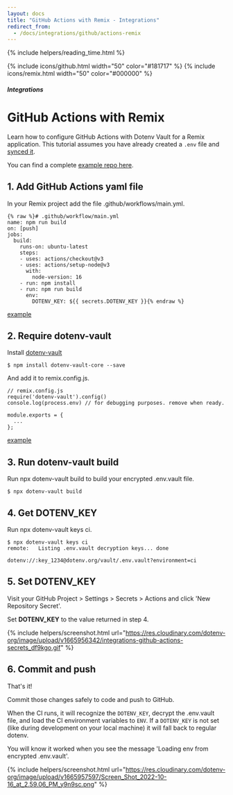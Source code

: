 ```yaml
---
layout: docs
title: "GitHub Actions with Remix - Integrations"
redirect_from:
  - /docs/integrations/github/actions-remix
---
```


{% include helpers/reading_time.html %}

{% include icons/github.html width="50" color="#181717" %}
{% include icons/remix.html width="50" color="#000000" %}

##### Integrations

# GitHub Actions with Remix

Learn how to configure GitHub Actions with Dotenv Vault for a Remix application. This tutorial assumes you have already created a `.env` file and [synced it](/docs/tutorials/sync).

You can find a complete [example repo here](https://github.com/dotenv-org/integration-example-github-actions-remix).

## 1. Add GitHub Actions yaml file

In your Remix project add the file .github/workflows/main.yml.

```
{% raw %}# .github/workflow/main.yml
name: npm run build
on: [push]
jobs:
  build:
    runs-on: ubuntu-latest
    steps:
    - uses: actions/checkout@v3
    - uses: actions/setup-node@v3
      with:
        node-version: 16
    - run: npm install
    - run: npm run build
      env:
        DOTENV_KEY: ${{ secrets.DOTENV_KEY }}{% endraw %}
```

[example](https://github.com/dotenv-org/integration-example-github-actions-remix/blob/master/.github/workflows/main.yml)

## 2. Require dotenv-vault

Install [dotenv-vault](https://github.com/dotenv-org/dotenv-vault)

```
$ npm install dotenv-vault-core --save
```

And add it to remix.config.js.

```
// remix.config.js
require('dotenv-vault').config()
console.log(process.env) // for debugging purposes. remove when ready.

module.exports = {
  ...
};
```

[example](https://github.com/dotenv-org/integration-example-github-actions-remix/blob/master/remix.config.js#L2)

## 3. Run dotenv-vault build

Run npx dotenv-vault build to build your encrypted .env.vault file.

```
$ npx dotenv-vault build
```

## 4. Get DOTENV_KEY

Run npx dotenv-vault keys ci.

```
$ npx dotenv-vault keys ci
remote:   Listing .env.vault decryption keys... done

dotenv://:key_1234@dotenv.org/vault/.env.vault?environment=ci
```

## 5. Set DOTENV_KEY

Visit your GitHub Project > Settings > Secrets > Actions and click 'New Repository Secret'.

Set **DOTENV_KEY** to the value returned in step 4.

{% include helpers/screenshot.html url="https://res.cloudinary.com/dotenv-org/image/upload/v1665956342/integrations-github-actions-secrets_df9kgo.gif" %}

## 6. Commit and push

That's it!

Commit those changes safely to code and push to GitHub.

When the CI runs, it will recognize the `DOTENV_KEY`, decrypt the .env.vault file, and load the CI environment variables to `ENV`. If a `DOTENV_KEY` is not set (like during development on your local machine) it will fall back to regular dotenv.

You will know it worked when you see the message 'Loading env from encrypted .env.vault'.

{% include helpers/screenshot.html url="https://res.cloudinary.com/dotenv-org/image/upload/v1665957597/Screen_Shot_2022-10-16_at_2.59.06_PM_y9n9sc.png" %}

